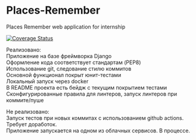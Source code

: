 # Places-Remember
Places Remember web application for internship<br>

[![Coverage Status](https://coveralls.io/repos/github/sonyasergeevass/Places-Remember/badge.svg)](https://coveralls.io/github/sonyasergeevass/Places-Remember)

Реализовано:<br>
Приложение  на базе фреймворка Django<br>
Оформление кода соответствует стандартам (PEP8)<br>
Использование git, следование стилю коммитов<br>
Основной функционал покрыт юнит-тестами<br>
Локальный запуск через docker<br>
В README проекта есть бейдж с текущим покрытием тестами<br>
Сконфигурированные правила для линтеров, запуск линтеров при коммите/пуше

Не реализовано:<br>
 Запуск тестов при новых коммитах с использованием github actions. Требует доработок. <br>
 Приложение запускается на одном из облачных сервисов. В процессе.<br>
 
 


 

